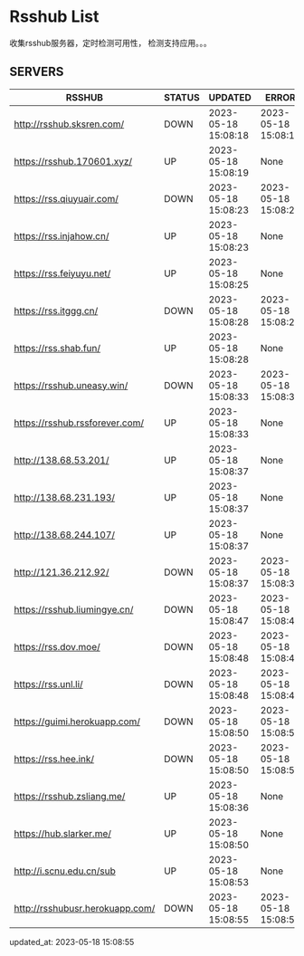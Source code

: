# Rsshub List

收集rsshub服务器，定时检测可用性， 检测支持应用。。。


## SERVERS

|  RSSHUB   | STATUS  | UPDATED  | ERROR  | TWITTER |  
|  ----  | ----  | ----  | ----  | ---- |  
| http://rsshub.sksren.com/ | DOWN | 2023-05-18 15:08:18 | 2023-05-18 15:08:18 |  
| https://rsshub.170601.xyz/ | UP | 2023-05-18 15:08:19 | None |OK|  
| https://rss.qiuyuair.com/ | DOWN | 2023-05-18 15:08:23 | 2023-05-18 15:08:23 |  
| https://rss.injahow.cn/ | UP | 2023-05-18 15:08:23 | None ||  
| https://rss.feiyuyu.net/ | UP | 2023-05-18 15:08:25 | None |OK|  
| https://rss.itggg.cn/ | DOWN | 2023-05-18 15:08:28 | 2023-05-18 15:08:28 |  
| https://rss.shab.fun/ | UP | 2023-05-18 15:08:28 | None |OK|  
| https://rsshub.uneasy.win/ | DOWN | 2023-05-18 15:08:33 | 2023-05-18 15:08:33 |  
| https://rsshub.rssforever.com/ | UP | 2023-05-18 15:08:33 | None |OK|  
| http://138.68.53.201/ | UP | 2023-05-18 15:08:37 | None ||  
| http://138.68.231.193/ | UP | 2023-05-18 15:08:37 | None ||  
| http://138.68.244.107/ | UP | 2023-05-18 15:08:37 | None ||  
| http://121.36.212.92/ | DOWN | 2023-05-18 15:08:37 | 2023-05-18 15:08:37 |  
| https://rsshub.liumingye.cn/ | DOWN | 2023-05-18 15:08:47 | 2023-05-18 15:08:47 |  
| https://rss.dov.moe/ | DOWN | 2023-05-18 15:08:48 | 2023-05-18 15:08:48 |  
| https://rss.unl.li/ | DOWN | 2023-05-18 15:08:48 | 2023-05-18 15:08:48 |  
| https://guimi.herokuapp.com/ | DOWN | 2023-05-18 15:08:50 | 2023-05-18 15:08:50 |  
| https://rss.hee.ink/ | DOWN | 2023-05-18 15:08:50 | 2023-05-18 15:08:50 |  
| https://rsshub.zsliang.me/ | UP | 2023-05-18 15:08:36 | None |OK|  
| https://hub.slarker.me/ | UP | 2023-05-18 15:08:50 | None |OK|  
| http://i.scnu.edu.cn/sub | UP | 2023-05-18 15:08:53 | None ||  
| http://rsshubusr.herokuapp.com/ | DOWN | 2023-05-18 15:08:55 | 2023-05-18 15:08:55 |  
  

updated_at: 2023-05-18 15:08:55  
